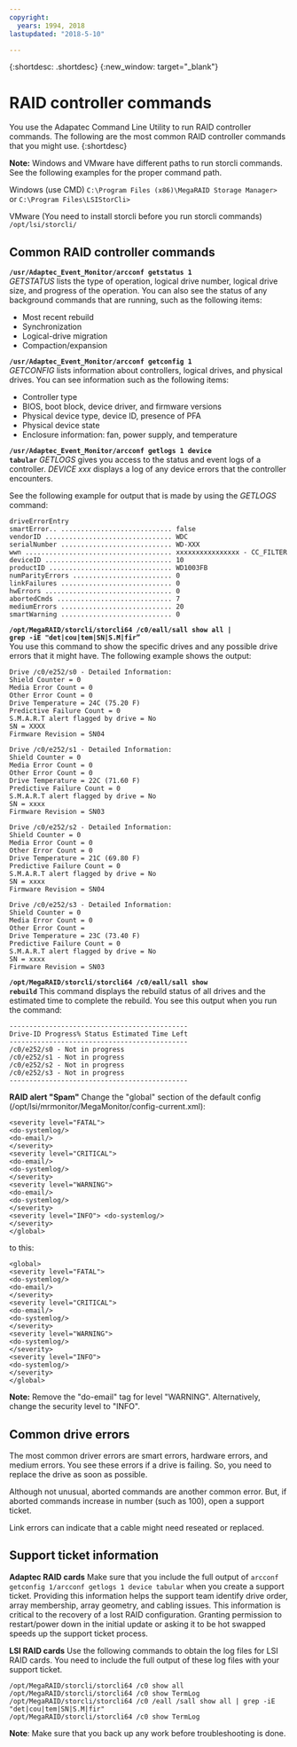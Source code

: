 ```yaml
---
copyright:
  years: 1994, 2018
lastupdated: "2018-5-10"

---
```


{:shortdesc: .shortdesc}
{:new_window: target="_blank"}

# RAID controller commands

You use the Adapatec Command Line Utility to run RAID controller commands.
The following are the most common RAID controller commands that you might use.
{:shortdesc}

**Note:** Windows and VMware have different paths to run storcli commands. See the following examples for the proper command path.

Windows (use CMD)
`C:\Program Files (x86)\MegaRAID Storage Manager>`      
or
`C:\Program Files\LSIStorCli>`

VMware (You need to install storcli before you run storcli commands)
`/opt/lsi/storcli/`

## Common RAID controller commands

<code><b>/usr/Adaptec_Event_Monitor/arcconf getstatus 1</b></code> <br>
_GETSTATUS_ lists the type of operation, logical drive number, logical
drive size, and progress of the operation. You can also see the status of any background commands that are running, such as the following items:
<ul>
  <li> Most recent rebuild
  <li> Synchronization
  <li> Logical-drive migration
  <li> Compaction/expansion
</ul>

<code><b>/usr/Adaptec_Event_Monitor/arcconf getconfig 1</b></code> <br>
_GETCONFIG_ lists information about controllers, logical drives, and physical drives. You can see information such as the following items:
<ul>
  <li> Controller type
  <li> BIOS, boot block, device driver, and firmware versions
  <li> Physical device type, device ID, presence of PFA
  <li> Physical device state
  <li> Enclosure information: fan, power supply, and temperature
  </ul>

<code><b>/usr/Adaptec_Event_Monitor/arcconf getlogs 1 device tabular</code></b>
_GETLOGS_ gives you access to the status and event logs of a controller. _DEVICE xxx_ displays a log of any device errors that the controller encounters.

See the following example for output that is made by using the _GETLOGS_ command:
```
driveErrorEntry
smartError.. ............................ false
vendorID ................................ WDC
serialNumber ............................ WD-XXX
wwn ..................................... xxxxxxxxxxxxxxxx - CC_FILTER
deviceID ................................ 10
productID ............................... WD1003FB
numParityErrors ......................... 0
linkFailures ............................ 0
hwErrors ................................ 0
abortedCmds ............................. 7
mediumErrors ............................ 20
smartWarning ............................ 0
```

<code><b>/opt/MegaRAID/storcli/storcli64 /c0/eall/sall show all | grep -iE "det|cou|tem|SN|S.M|fir” </code></b><br>
You use this command to show the specific drives and any possible drive errors that it might have.
The following example shows the output:
```
Drive /c0/e252/s0 - Detailed Information:
Shield Counter = 0
Media Error Count = 0
Other Error Count = 0
Drive Temperature = 24C (75.20 F)
Predictive Failure Count = 0
S.M.A.R.T alert flagged by drive = No
SN = XXXX
Firmware Revision = SN04

Drive /c0/e252/s1 - Detailed Information:
Shield Counter = 0
Media Error Count = 0
Other Error Count = 0
Drive Temperature = 22C (71.60 F)
Predictive Failure Count = 0
S.M.A.R.T alert flagged by drive = No
SN = xxxx
Firmware Revision = SN03

Drive /c0/e252/s2 - Detailed Information:
Shield Counter = 0
Media Error Count = 0
Other Error Count = 0
Drive Temperature = 21C (69.80 F)
Predictive Failure Count = 0
S.M.A.R.T alert flagged by drive = No
SN = xxxx
Firmware Revision = SN04

Drive /c0/e252/s3 - Detailed Information:
Shield Counter = 0
Media Error Count = 0
Other Error Count =
Drive Temperature = 23C (73.40 F)
Predictive Failure Count = 0
S.M.A.R.T alert flagged by drive = No
SN = xxxx
Firmware Revision = SN03
```

<!--<code><b>/opt/MegaRAID/storcli/storcli64 /c0 show all | less </code></b>-->
<!--You use this command to view RAID health, size, name, and other important information.-->

<code><b>/opt/MegaRAID/storcli/storcli64 /c0/eall/sall show rebuild</code></b>
This command displays the rebuild status of all drives and the estimated time to complete the rebuild. You see this output when you run the command:
```
---------------------------------------------
Drive-ID Progress% Status Estimated Time Left
---------------------------------------------
/c0/e252/s0 - Not in progress
/c0/e252/s1 - Not in progress
/c0/e252/s2 - Not in progress
/c0/e252/s3 - Not in progress
---------------------------------------------
```

<b>RAID alert "Spam"</b>
Change the "global" section of the default config (/opt/lsi/mrmonitor/MegaMonitor/config-current.xml):
```<global>
<severity level="FATAL">
<do-systemlog/>
<do-email/>
</severity>
<severity level="CRITICAL">
<do-email/>
<do-systemlog/>
</severity>
<severity level="WARNING">
<do-email/>
<do-systemlog/>
</severity>
<severity level="INFO"> <do-systemlog/>
</severity>
</global>
```
to this:
```
<global>
<severity level="FATAL">
<do-systemlog/>
<do-email/>
</severity>
<severity level="CRITICAL">
<do-email/>
<do-systemlog/>
</severity>
<severity level="WARNING">
<do-systemlog/>
</severity>
<severity level="INFO">
<do-systemlog/>
</severity>
</global>
```
**Note:** Remove the "do-email" tag for level "WARNING". Alternatively, change the security level to "INFO".

## Common drive errors

The most common driver errors are smart errors, hardware errors, and medium errors. You see these errors if a drive is failing. So, you need to replace the drive as soon as possible.

Although not unusual, aborted commands are another common error. But, if aborted commands increase in number (such as 100), open a support ticket.  

Link errors can indicate that a cable might need reseated or replaced.

## Support ticket information

<b>Adaptec RAID cards</b>
Make sure that you include the full output of `arcconf getconfig 1/arcconf getlogs 1 device tabular` when you create a support ticket. Providing this information helps the support team identify drive order, array membership, array geometry, and cabling issues. This information is critical to the recovery of a lost RAID configuration. Granting permission to restart/power down in the initial update or asking it to be hot swapped speeds up the support ticket process.

<b>LSI RAID cards</b>
Use the following commands to obtain the log files for LSI RAID cards. You need to include the full output of these log files with your support ticket.
```
/opt/MegaRAID/storcli/storcli64 /c0 show all
/opt/MegaRAID/storcli/storcli64 /c0 show TermLog
/opt/MegaRAID/storcli/storcli64 /c0 /eall /sall show all | grep -iE "det|cou|tem|SN|S.M|fir"
/opt/MegaRAID/storcli/storcli64 /c0 show TermLog
```

**Note**: Make sure that you back up any work before troubleshooting is done.
